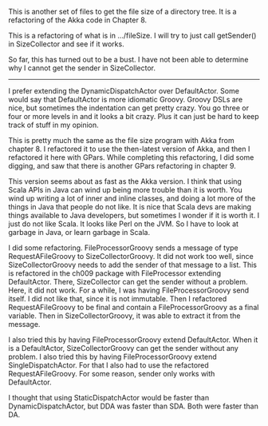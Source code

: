 This is another set of files to get the file size of a directory tree. It is a refactoring of the Akka code in Chapter 8.    

This is a refactoring of what is in .../fileSize. I will try to just call getSender() in SizeCollector and see if it works.

So far, this has turned out to be a bust. I have not been able to determine why I cannot get the sender in SizeCollector.

-------------------------

I prefer extending the DynamicDispatchActor over DefaultActor. Some would say that DefaultActor is more idiomatic Groovy. Groovy DSLs are nice, but sometimes the indentation can get pretty crazy. You go three or four or more levels in and it looks a bit crazy. Plus it can just be hard to keep track of stuff in my opinion.    

This is pretty much the same as the file size program with Akka from chapter 8. I refactored it to use the then-latest version of Akka, and then I refactored it here with GPars. While completing this refactoring, I did some digging, and saw that there is another GPars refactoring in chapter 9.   

This version seems about as fast as the Akka version. I think that using Scala APIs in Java can wind up being more trouble than it is worth. You wind up writing a lot of inner and inline classes, and doing a lot more of the things in Java that people do not like. It is nice that Scala devs are making things available to Java developers, but sometimes I wonder if it is worth it. I just do not like Scala. It looks like Perl on the JVM. So I have to look at garbage in Java, or learn garbage in Scala.    

I did some refactoring. FileProcessorGroovy sends a message of type RequestAFileGroovy to SizeCollectorGroovy. It did not work too well, since SizeCollectorGroovy needs to add the sender of that message to a list. This is refactored in the ch009 package with FileProcessor extending DefaultActor. There, SizeCollector can get the sender without a problem. Here, it did not work. For a while, I was having FileProcessorGroovy send itself. I did not like that, since it is not immutable. Then I refactored RequestAFileGroovy to be final and contain a FileProcessorGroovy as a final variable. Then in SizeCollectorGroovy, it was able to extract it from the message.      

I also tried this by having FileProcessorGroovy extend DefaultActor. When it is a DefaultActor, SizeCollectorGroovy can get the sender without any problem. I also tried this by having FileProcessorGroovy extend SingleDispatchActor. For that I also had to use the refactored RequestAFileGroovy. For some reason, sender only works with DefaultActor.     

I thought that using StaticDispatchActor would be faster than DynamicDispatchActor, but DDA was faster than SDA. Both were faster than DA.   




